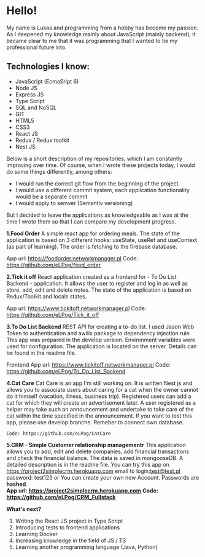  # Hello!  #
  My name is Lukas and programming from a hobby has become my passion. As I deepened my knowledge mainly about JavaScript (mainly backend), it became clear to me that it was programming that I wanted to tie my professional future into.
  
   ## Technologies I know: ##
  * JavaScript (EcmaSript 6)
  * Node JS
  * Express JS
  * Type Script
  * SQL and NoSQL
  * GIT 
  * HTML5
  * CSS3
  * React JS
  * Redux / Redux toolkit
  * Nest JS
  
   Below is a short description of my repositories, which I am constantly improving over time. 
  Of course, when I wrote these projects today, I would do some things differently, among others: 
  * I would run the correct git flow from the beginning of the project
  * I would use a different commit system, each application functionality would be a separate commit
  * I would apply to semver (Semantiv versioning)
    
   But I decided to leave the applications as knowledgeable as I was at the time I wrote them so that I can compare my development progress.
    
  **1.Food Order**
  A simple react app for ordering meals. The state of the application is based on 3 different hooks: useState, useRef and useContext (as part of learning). The order is fetching to the firebase database.
  
  App url: https://foodorder.networkmanager.pl
  Code: https://github.com/eLPog/food_order
  
  **2.Tick it off**
     React application created as a frontend for - To Do List Backend - application. It allows the user to register and log in as well as store, add, edit and delete notes. The state of the application is based on Redux/Toolkit and locals states.  
     
   App url:  https://www.tickitoff.networkmanager.pl
   Code: https://github.com/eLPog/Tick_it_off
     
  **3.To Do List Backend**
    REST API for creating a to-do list. I used Jason Web Token to authentication and awilix package to dependency injection rule. This app was prepared in the develop version. Environment variables were used for configuration. The application is located on the server. Details can be found in the readme file.
    
   Frontend App url:  https://www.tickitoff.networkmanager.pl
   Code: https://github.com/eLPog/To_Do_List_Backend
   
    
  **4.Cat Care**
    Cat Care is an app I'm still working on. It is written Nest js and allows you to associate users about caring for a cat when the owner cannot do it himself (vacation, illness, business trip). Registered users can add a cat for which they will create an advertisement later. A user registered as a helper may take such an announcement and undertake to take care of the cat within the time specified in the announcement. If you want to test this app, please use develop branche. Remeber to connect own database. 
    
    Code: https://github.com/eLPog/CatCare
    
    
   **5.CRM - Simple Customer relationship managementr**
       This application allows you to add, edit and delete companies, add financial transactions and check the financial balance. The data is saved in mongooseDB. A detailed description is in the readme file. You can try this app on https://project2simplecrm.herokuapp.com email to login:test@test.pl password: test123 or You can create your own new Account. Passwords are **hashed**.   
       **App url: https://project2simplecrm.herokuapp.com**
       **Code:   https://github.com/eLPog/CRM_Fullstack**
     
    
 **What's next?**
  1. Writing the React JS project in Type Script
  2. Introducing tests to frontend applications
  3. Learning Docker
  4. Increasing knowledge in the field of JS / TS
  5. Learning another programming language (Java, Python)
    
